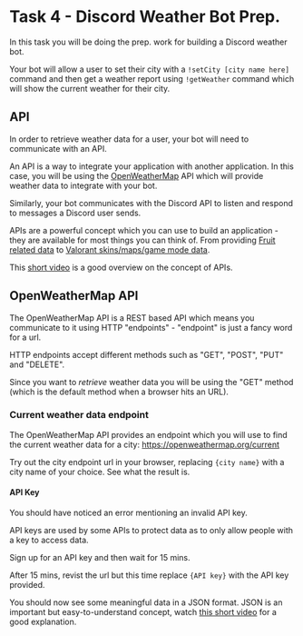 # Task 4 -  Discord Weather Bot Prep.

In this task you will be doing the prep. work for building a Discord weather bot. 

Your bot will allow a user to set their city with a `!setCity [city name here]` command and then get a weather report using `!getWeather` command which will show the current weather for their city.


## API
In order to retrieve weather data for a user, your bot will need to communicate with an API.

An API is a way to integrate your application with another application. In this case, you will be using the [OpenWeatherMap](https://openweathermap.org/) API which will provide weather data to integrate with your bot.

Similarly, your bot communicates with the Discord API to listen and respond to messages a Discord user sends. 

APIs are a powerful concept which you can use to build an application - they are available for most things you can think of. From providing [Fruit related data](https://www.fruityvice.com/) to [Valorant skins/maps/game mode data](https://developer.riotgames.com/apis#val-content-v1/GET_getContent).

This [short video](https://www.youtube.com/watch?v=s7wmiS2mSXY) is a good overview on the concept of APIs.

## OpenWeatherMap API
The OpenWeatherMap API is a REST based API which means you communicate to it using HTTP "endpoints" - "endpoint" is just a fancy word for a url. 

HTTP endpoints accept different methods such as "GET", "POST", "PUT" and "DELETE". 

Since you want to _retrieve_ weather data you will be using the "GET" method (which is the default method when a browser hits an URL).

### Current weather data endpoint
The OpenWeatherMap API provides an endpoint which you will use to find the current weather data for a city:
https://openweathermap.org/current

Try out the city endpoint url in your browser, replacing `{city name}` with a city name of your choice. See what the result is.

#### API Key
You should have noticed an error mentioning an invalid API key.

API keys are used by some APIs to protect data as to only allow people with a key to access data.

Sign up for an API key and then wait for 15 mins. 

After 15 mins, revist the url but this time replace `{API key}` with the API key provided. 

You should now see some meaningful data in a JSON format. JSON is an important but easy-to-understand concept, watch [this short video](https://www.youtube.com/watch?v=sSL2to7Jg5g) for a good explanation. 
